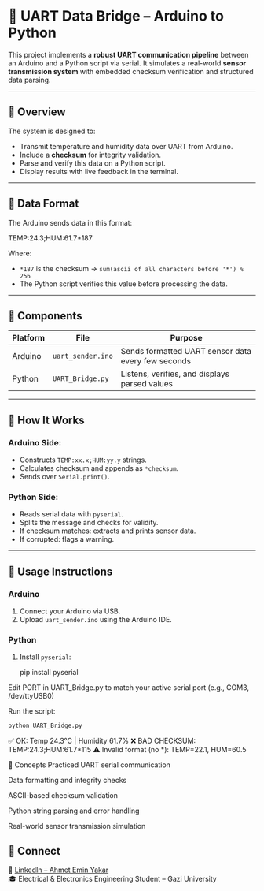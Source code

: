 # 🔄 UART Data Bridge – Arduino to Python

This project implements a **robust UART communication pipeline** between an Arduino and a Python script via serial. It simulates a real-world **sensor transmission system** with embedded checksum verification and structured data parsing.

---

## 📡 Overview

The system is designed to:
- Transmit temperature and humidity data over UART from Arduino.
- Include a **checksum** for integrity validation.
- Parse and verify this data on a Python script.
- Display results with live feedback in the terminal.

---

## 🔁 Data Format

The Arduino sends data in this format:

TEMP:24.3;HUM:61.7*187

Where:
- `*187` is the checksum → `sum(ascii of all characters before '*') % 256`
- The Python script verifies this value before processing the data.

---

## 🧩 Components

| Platform | File              | Purpose                         |
|----------|-------------------|---------------------------------|
| Arduino  | `uart_sender.ino` | Sends formatted UART sensor data every few seconds  
| Python   | `UART_Bridge.py`  | Listens, verifies, and displays parsed values

---

## 🧪 How It Works

### Arduino Side:
- Constructs `TEMP:xx.x;HUM:yy.y` strings.
- Calculates checksum and appends as `*checksum`.
- Sends over `Serial.print()`.

### Python Side:
- Reads serial data with `pyserial`.
- Splits the message and checks for validity.
- If checksum matches: extracts and prints sensor data.
- If corrupted: flags a warning.

---

## 🔧 Usage Instructions

### Arduino
1. Connect your Arduino via USB.
2. Upload `uart_sender.ino` using the Arduino IDE.

### Python

1. Install `pyserial`:

   pip install pyserial
    

Edit PORT in UART_Bridge.py to match your active serial port (e.g., COM3, /dev/ttyUSB0)

Run the script:

```bash
python UART_Bridge.py

```


✅ OK: Temp 24.3°C | Humidity 61.7%
❌ BAD CHECKSUM: TEMP:24.3;HUM:61.7*115
⚠️ Invalid format (no *): TEMP=22.1, HUM=60.5



🧠 Concepts Practiced
UART serial communication

Data formatting and integrity checks

ASCII-based checksum validation

Python string parsing and error handling

Real-world sensor transmission simulation


## 🔗 Connect
📌 [LinkedIn – Ahmet Emin Yakar](https://www.linkedin.com/in/ahmet-emin-yakar-bbb6732a6)  
🎓 Electrical & Electronics Engineering Student – Gazi University 